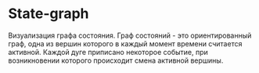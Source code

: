 # State-graph
Визуализация графа состояния. Граф состояний - это ориентированный граф, одна из вершин которого в каждый момент времени считается активной. Каждой дуге приписано некоторое событие, при возникновении которого происходит смена активной вершины.
